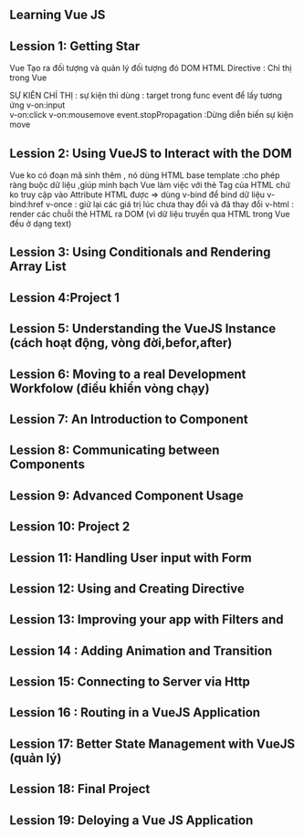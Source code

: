## Learning Vue JS
## Lession 1: Getting Star
Vue Tạo ra đối tượng và quản lý đối tượng đó DOM HTML
Directive : Chỉ thị trong Vue

SỰ KIÊN CHỈ THỊ :
sự kiện thì dùng : target trong func event để lấy tương ứng
v-on:input  
v-on:click
v-on:mousemove
event.stopPropagation :Dừng diễn biến sự kiện move
## Lession 2: Using  VueJS to Interact with the DOM
Vue ko có đoạn mã sinh thêm , nó dùng HTML base template  :cho phép ràng buộc dữ liệu ,giúp minh bạch
Vue làm việc với thẻ Tag của HTML chứ ko truy cập vào Attribute HTML được => dùng v-bind để bind dữ liệu
v-bind:href 
v-once : giử lại các giá trị lúc chưa thay đổi và đã thay đổi
v-html : render các chuỗi thẻ HTML ra DOM (vì dữ liệu truyền qua HTML  trong Vue đều ở dạng text)
## Lession 3: Using Conditionals and Rendering   Array List
## Lession 4:Project 1
## Lession 5: Understanding  the VueJS Instance (cách hoạt động, vòng đời,befor,after)
## Lession 6: Moving to a real Development Workfolow (điều khiển vòng chạy)
## Lession 7: An Introduction to Component
## Lession 8: Communicating between Components
## Lession 9: Advanced Component Usage
## Lession 10: Project 2
## Lession 11: Handling  User  input with Form
## Lession 12: Using  and Creating Directive
## Lession 13: Improving your app with Filters and 
## Lession 14 : Adding Animation and Transition
## Lession 15: Connecting to Server via Http
## Lession 16 : Routing in a VueJS Application
## Lession 17: Better State Management with VueJS (quản lý)
## Lession 18: Final Project
## Lession 19: Deloying a Vue JS Application